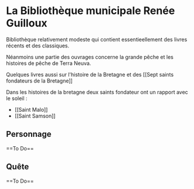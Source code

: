 # La Bibliothèque municipale Renée Guilloux

Bibliothèque relativement modeste qui contient essentieellement des livres récents et des classiques.

Néanmoins une partie des ouvrages concerne la grande pêche et les histoires de pêche de Terra Neuva.

Quelques livres aussi sur l'histoire de la Bretagne et des [[Sept saints fondateurs de la Bretagne]]

Dans les histoires de la bretagne deux saints fondateur ont un rapport  avec le soleil :
- [[Saint Malo]]
- [[Saint Samson]]

## Personnage
==To Do==

## Quête
==To Do==